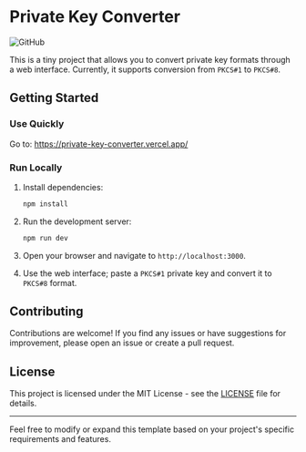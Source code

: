 # Private Key Converter

![GitHub](https://img.shields.io/github/license/babblebey/private-key-converter)

This is a tiny project that allows you to convert private key formats through a web interface. Currently, it supports conversion from `PKCS#1` to `PKCS#8`.

## Getting Started

### Use Quickly

Go to: https://private-key-converter.vercel.app/

### Run Locally

1. Install dependencies:

   ```sh
   npm install
   ```

2. Run the development server:

   ```sh
   npm run dev
   ```

3. Open your browser and navigate to `http://localhost:3000`.

4. Use the web interface; paste a `PKCS#1` private key and convert it to `PKCS#8` format.

## Contributing

Contributions are welcome! If you find any issues or have suggestions for improvement, please open an issue or create a pull request.

## License

This project is licensed under the MIT License - see the [LICENSE](LICENSE) file for details.

---

Feel free to modify or expand this template based on your project's specific requirements and features.
